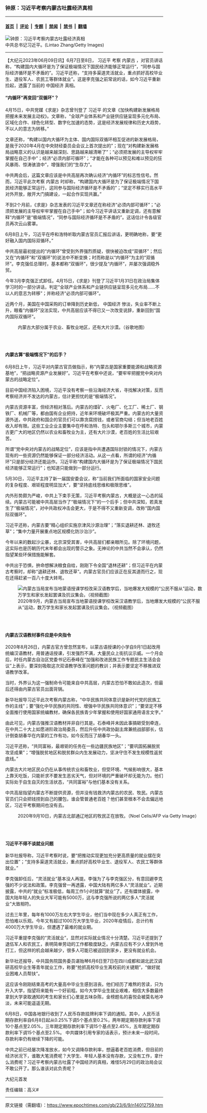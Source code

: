 ### 钟原：习近平考察内蒙古吐露经济真相

---

#### [首页](../../../..?n14012759) &nbsp;|&nbsp; [评论](../../../../../epoch-comment?n14012759) &nbsp;|&nbsp; [专题](../../../../../epoch-special?n14012759) &nbsp;|&nbsp; [禁闻](../../../../../epoch-news?n14012759) &nbsp;|&nbsp; [禁书](../../../../../books?n14012759) &nbsp;|&nbsp; [翻墙](https://github.com/gfw-breaker/nogfw/blob/master/README.md?n14012759)


<div><img alt="钟原：习近平考察内蒙古吐露经济真相" class="attachment-djy_600_400 size-djy_600_400 wp-post-image" src="https://i.epochtimes.com/assets/uploads/2023/06/id14011056-Xi-Jinping-GettyImages-1471369672-1200x800-600x400.jpg"/>
<div class="caption">
 中共总书记习近平。(Lintao Zhang/Getty Images)
</div></div><hr/><div class="post_content" id="artbody" itemprop="articleBody">
 <!-- article content begin -->
 <p>
  【大纪元2023年06月09日讯】6月7日至8日，
  <ok href="https://www.epochtimes.com/gb/tag/%E4%B9%A0%E8%BF%91%E5%B9%B3.html">
   习近平
  </ok>
  考察
  <ok href="https://www.epochtimes.com/gb/tag/%E5%86%85%E8%92%99%E5%8F%A4.html">
   内蒙古
  </ok>
  ，对官员讲话称，“构建国内大循环是为了保证极端情况下国民经济能够正常运行”，“同参与国际经济循环是不矛盾的”。习近平还称，“支持多渠道灵活就业，重点抓好高校毕业生、退役军人、农民工等群体就业”。这是李克强之前常说的话，如今习近平重新捡起，透露了当前的
  <ok href="https://www.epochtimes.com/gb/tag/%E4%B8%AD%E5%9B%BD%E7%BB%8F%E6%B5%8E.html">
   中国经济
  </ok>
  真相。
 </p>
 <h4>
  “内循环”再变回“双循环”？
 </h4>
 <p>
  4月15日，中共党媒《求是》杂志曾刊登了
  <ok href="https://www.epochtimes.com/gb/tag/%E4%B9%A0%E8%BF%91%E5%B9%B3.html">
   习近平
  </ok>
  的文章《加快构建新发展格局 把握未来发展主动权》。文章称，“全球产业体系和产业链供应链呈现多元化布局、区域化合作、绿色化转型、数字化加速的态势，这是经济发展规律和历史大趋势，不以人的意志为转移。”
 </p>
 <p>
  文章还称，“构建以国内大循环为主体、国内国际双循环相互促进的新发展格局，是我于2020年4月在中央财经委员会会议上首次提出的”；现在“对构建新发展格局战略意义的认识是越来越深刻、思路越来越清晰了”；“必须把发展的主导权牢牢掌握在自己手中”；经济“必须内部可循环”；“才能在各种可以预见和难以预见的狂风暴雨、惊涛骇浪中”，增强我们的“生存力”。
 </p>
 <p>
  中共两会后，这篇文章应该是中共高层再次确认经济“内循环”的标志性信号。然而，习近平此次考察
  <ok href="https://www.epochtimes.com/gb/tag/%E5%86%85%E8%92%99%E5%8F%A4.html">
   内蒙古
  </ok>
  时却称，“构建国内大循环是为了保证极端情况下国民经济能够正常运行，这同参与国际经济循环是不矛盾的”；“坚定不移实行高水平对外开放，敞开大门搞建设，一起合作实现共赢。”
 </p>
 <p>
  不到2个月前，《求是》杂志发表的习近平文章还在称经济“必须内部可循环”；“必须把发展的主导权牢牢掌握在自己手中”；如今习近平讲话又重新定调，还有意解释“内循环”是“极端情况”，“同参与国际经济循环是不矛盾的”。这话估计令各级官员再次云山雾罩。
 </p>
 <p>
  6月8日上午，习近平在呼和浩特听取内蒙古官员汇报后讲话，更明确地称，要“更好融入国内国际双循环。”
 </p>
 <p>
  中共高层最初提出的“内循环”曾受到外界强烈质疑，很快被迫改成“双循环”；然后又在“内循环”和“双循环”的说法中不断变换；时而称是以“内循环”为主的“双循环”。李克强任总理时，基本都称“双循环”，很少提及“内循环”，并屡次强调稳外贸。
 </p>
 <p>
  今年3月李克强正式卸任。4月15日，《求是》刊登了习近平1月31日在政治局集体学习时的一部分讲话，判定“全球产业体系和产业链供应链呈现多元化布局……不以人的意志为转移”；并称经济“必须内部可循环”。
 </p>
 <p>
  近两个月，美国在中国采购的订单降到历史新低，
  <ok href="https://www.epochtimes.com/gb/tag/%E4%B8%AD%E5%9B%BD%E7%BB%8F%E6%B5%8E.html">
   中国经济
  </ok>
  惨淡，失业率不断上升，眼看“内循环”没法实现，中共高层应该不得已又一次改变说辞，重新回到“国内国际双循环”。
 </p>
 <figure aria-describedby="caption-attachment-14012763" class="wp-caption aligncenter" id="attachment_14012763" style="width: 600px">
  <ok href="https://i.epochtimes.com/assets/uploads/2023/06/id14012763-Inner-Mongolia-map_20230608.jpg" target="_blank">
   <img alt="" class="size-large wp-image-14012763" src="https://i.epochtimes.com/assets/uploads/2023/06/id14012763-Inner-Mongolia-map_20230608-600x306.jpg"/>
  </ok>
  <br/><figcaption class="wp-caption-text" id="caption-attachment-14012763">
   内蒙古大部分属于农业、畜牧业地区，还有大片沙漠。（谷歌地图）
  </figcaption><br/>
 </figure><br/>
 <h4>
  内蒙古算“极端情况下”的后手？
 </h4>
 <p>
  6月8日上午，习近平对内蒙古官员做指示，称“内蒙古是国家重要能源和战略资源基地”，“把战略资源产业发展好”。习近平在考察中还说，“要牢牢把握党中央对内蒙古的战略定位”。
 </p>
 <p>
  目前中国经济陷入困境，习近平没有考察一些沿海经济大省，寻找解决对策，反而考察经济并不发达的内蒙古，估计更担忧的是“极端情况”。
 </p>
 <p>
  内蒙古资源丰富，但经济相对落后。内蒙古的煤矿、火电厂、化工厂、稀土厂、钢铁厂、机械厂等，都由国有企业把持，近年来环境破坏极其严重。内蒙古的大量资源外送，中共政府和国企的官员们可以靠贪腐捞钱，或者官商勾结；但当地老百姓收入却有限。这些工业企业主要集中在呼和浩特、包头和鄂尔多斯三个城市，内蒙古更广大的地区仍然以农业和畜牧业为主，还有大片沙漠，老百姓的生活比较艰苦。
 </p>
 <p>
  所谓“党中央对内蒙古的战略定位”，应该是指中共遭遇国际封锁的情况下，内蒙古现有的一些资源仍然能够保证一部分经济活动。从这一点看，所谓的经济“内循环”只是部分经济还能运作。习近平称“构建国内大循环是为了保证极端情况下国民经济能够正常运行”；也知道只能做到一部分运行。
 </p>
 <p>
  5月30日，习近平主持了新一届国安委会议，称“当前我们所面临的国家安全问题的复杂程度、艰钜程度明显加大”，要“坚持底线思维和极限思维”。
 </p>
 <p>
  内外形势颇为严峻，中共上下束手无策，习近平考察内蒙古，大概是这一心态的延续。内蒙古可能被中共高层当作了“极端情况下”的一个后手；但中共深知，若真发生了“极端情况”，对中共政权冲击会更大，于是不得不又重新变调，改称“国内国际双循环”。
 </p>
 <p>
  习近平还称，内蒙古要“精心组织实施京津风沙源治理”；“落实退耕还林、退牧还草”；“集中力量开展重点地区规模化防沙治沙”。
 </p>
 <p>
  今年以来的数起沙尘暴，北京深受其害，中共高层们都亲眼所见。除了环境问题，这实际也是历朝历代末年都会出现的警示之象。无神论的中共当然不会承认，仍然指望某些环保措施能解套。
 </p>
 <p>
  中共出于恐惧，拚命想解决粮食自给，刚刚下令全国“退林还耕”；但习近平在内蒙古考察时，却称“退耕还林、退牧还草”。内蒙古官员们应该正在反其道而行之，现在还得赶紧一百八十度大转弯。
 </p>
 <figure aria-describedby="caption-attachment-12370564" class="wp-caption aligncenter" id="attachment_12370564" style="width: 600px">
  <ok href="https://i.epochtimes.com/assets/uploads/2020/08/33-3.jpg" target="_blank">
   <img alt="内蒙古当局宣布当地蒙语授课学校改采汉语教学后，当地爆发大规模的“公民不服从”运动，数万学生和家长发起罢课及抗议集会。（视频截图）" class="size-large wp-image-12370564" src="https://i.epochtimes.com/assets/uploads/2020/08/33-3-600x403.jpg"/>
  </ok>
  <br/><figcaption class="wp-caption-text" id="caption-attachment-12370564">
   2020年9月，内蒙古当局宣布当地蒙语授课学校改采汉语教学后，当地爆发大规模的“公民不服从”运动，数万学生和家长发起罢课及抗议集会。（视频截图）
  </figcaption><br/>
 </figure><br/>
 <h4>
  内蒙古汉语教材事件应是中央指令
 </h4>
 <p>
  2020年8月26日，内蒙古官方曾忽然宣布，以蒙古语授课的小学自9月1日起改用统编汉语教材，用普通话授课，引发强烈不满，大量民众上街抗议示威。一个月会后，时任内蒙古自治区党委书记石泰峰在“加强和改进民族工作专题民主生活会会议”上表示，要深刻吸取这次双语教学改革问题的教训；并表示要坚定不移推进双语教学改革。
 </p>
 <p>
  当时，外界认为这一强制命令可能来自中共高层，内蒙古恐怕不敢如此造次，但最后还得由内蒙古官员出面背锅。
 </p>
 <p>
  新华社报导习近平此次考察内蒙古称，“中华民族共同体意识是新时代党的民族工作的主线”；要“强化中华民族的共同性、增强中华民族共同体意识”；“要坚定不移全面推行使用国家统编教材，确保各民族青少年掌握和使用好国家通用语言文字。”
 </p>
 <p>
  由此可见，内蒙古强推汉语教材并非自行其是。石泰峰并未因此事搞砸受到牵连，在中共二十大上如愿进阶政治局委员，然后升任中共政协副主席兼统战部部长，估计倒查胡春华在内蒙的工作有功，如今反而压了胡春华一头。
 </p>
 <p>
  习近平还称，“共同富裕，最艰钜的任务在一些边疆民族地区”；“要巩固拓展脱贫攻坚成果”；“增强脱贫地区和脱贫群众内生发展动力，坚决守住不发生规模性返贫底线。”
 </p>
 <p>
  内蒙古大片地区民众仍在从事传统农业和畜牧业，但受环境、气候影响很大，基本上靠天吃饭，只能祈求不要发生恶劣天气，但对环境的严重破坏却无能为力。他们实际处于自生自灭的生活状态，“共同富裕”与他们基本没有关系。
 </p>
 <p>
  中共高层指望内蒙古不断提供资源，但并没有钱救济内蒙古的农民、牧民。内蒙古官员们只会把钱捞到自己的腰包，谁会管普通老百姓？他们甚至根本不会去偏远地区，习近平考察期间也没有去。
 </p>
 <figure aria-describedby="caption-attachment-14012765" class="wp-caption aligncenter" id="attachment_14012765" style="width: 600px">
  <ok href="https://i.epochtimes.com/assets/uploads/2023/06/id14012765-GettyImages-1228447952.jpg" target="_blank">
   <img alt="" class="size-large wp-image-14012765" src="https://i.epochtimes.com/assets/uploads/2023/06/id14012765-GettyImages-1228447952-600x407.jpg"/>
  </ok>
  <br/><figcaption class="wp-caption-text" id="caption-attachment-14012765">
   2020年9月10日，内蒙古北部通辽地区的牧民正在放牧。（Noel Celis/AFP via Getty Image）
  </figcaption><br/>
 </figure><br/>
 <h4>
  习近平不得不谈就业问题
 </h4>
 <p>
  新华社报导称，习近平考察时说，要“把推动实现更加充分更高质量的就业摆在突出位置”；“支持多渠道灵活就业，重点抓好高校毕业生、退役军人、农民工等群体就业。”
 </p>
 <p>
  李克强卸任后，“灵活就业”基本没人再提。李强为了与李克强区分，有意回避李克强的不少说法和政策。李克强曾一再透露，中国大陆有两亿多人“灵活就业”。近期披露，中共的“就业”标准极低，每周工作1小时就算“就业”了。还有媒体披露，中国大陆年轻人的失业大军可能有5000万，这与李克强所说的两亿多人“灵活就业”大致相符。
 </p>
 <p>
  过去三年里，每年有1000万左右大学生毕业，他们当中现在多少人真正有工作，恐怕难以乐观。今年又有超过1000万大学生毕业，2020年疫情后，总计约有4000万大学生毕业，但遭遇了最难的就业期。
 </p>
 <p>
  习近平重提李克强的“灵活就业”，显然对实际就业情况十分清楚。习近平还提到了退伍军人和农民工，表明简单劳动的工作都极度缺乏。内蒙古应有不少人曾到外地打工，但这样的机会越来越少，很多人可能已被迫回到家乡，更没有就业机会。
 </p>
 <p>
  新华社还报导，中共国务院国务委员谌贻琴6月6日至7日在四川成都和湖北武汉调研高校毕业生等青年就业工作，称要“抢抓高校毕业生离校前的关键期”，“做好就业困难人员帮扶”。
 </p>
 <p>
  这应该令刚刚结束高考的大量高中毕业生感到沮丧。他们经历了难熬的苦读，只为升入大学，指望将来能有一个好前程。如今大学毕业生就业艰难，相信大多数最终拿到大学录取通知的考生和家长们心里是五味杂陈，金榜题名的喜悦会被莫名地冲淡，未来可能遥遥无期。
 </p>
 <p>
  6月8日，中国各地银行收到了人民币存款挂牌利率下调的通知。其中，人民币活期存款利率自6月8日起从0.25%下调5个基点至0.2%，两年期定期存款利率下调10个基点至2.05%，三年期定期存款利率下调15个基点至2.45%，五年期定期存款利率下调15个基点至2.5%。 中共媒体引用专家的话表示，预计未来一段时间，存款利率仍有继续下降的可能。
 </p>
 <p>
  中共之前已经屡次降准放水，如今又调降存款利率，想逼着老百姓消费，但目前的经济状况下，谁敢大笔消费呢？大学生、年轻人基本没有存款，又没有工作，拿什么消费呢？习近平考察内蒙古吐露了中国经济的真相，难怪5月29日的政治局会议不敢公开了。那么谁该对此负责呢？
 </p>
 <p>
  大纪元首发
 </p>
 <p>
  责任编辑：高义#
 </p>
 <!-- article content end -->
 <div id="below_article_ad">
 </div>
</div>


---

原文链接（需翻墙）：https://www.epochtimes.com/gb/23/6/9/n14012759.htm
